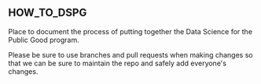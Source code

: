 ## HOW_TO_DSPG

Place to document the process of putting together the Data Science for the Public Good program. 

Please be sure to use branches and pull requests when making changes so that we can be sure to maintain the repo and safely add everyone's changes. 
